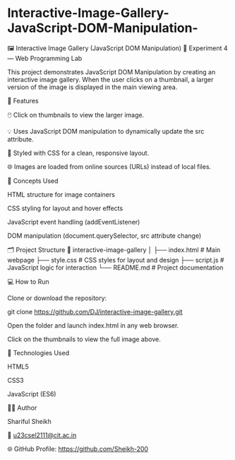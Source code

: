 # Interactive-Image-Gallery-JavaScript-DOM-Manipulation-

🖼️ Interactive Image Gallery (JavaScript DOM Manipulation)
📘 Experiment 4 — Web Programming Lab

This project demonstrates JavaScript DOM Manipulation by creating an interactive image gallery.
When the user clicks on a thumbnail, a larger version of the image is displayed in the main viewing area.

🚀 Features

🖱️ Click on thumbnails to view the larger image.

💡 Uses JavaScript DOM manipulation to dynamically update the src attribute.

🎨 Styled with CSS for a clean, responsive layout.

🌐 Images are loaded from online sources (URLs) instead of local files.

🧠 Concepts Used

HTML structure for image containers

CSS styling for layout and hover effects

JavaScript event handling (addEventListener)

DOM manipulation (document.querySelector, src attribute change)

🗂️ Project Structure
📁 interactive-image-gallery
│
├── index.html       # Main webpage
├── style.css        # CSS styles for layout and design
├── script.js        # JavaScript logic for interaction
└── README.md        # Project documentation

💻 How to Run

Clone or download the repository:

git clone https://github.com/DJ/interactive-image-gallery.git


Open the folder and launch index.html in any web browser.

Click on the thumbnails to view the full image above.

🧩 Technologies Used

HTML5

CSS3

JavaScript (ES6)

👨‍💻 Author

Shariful Sheikh

📧 u23csel2111@cit.ac.in

🌐 GitHub Profile: https://github.com/Sheikh-200
